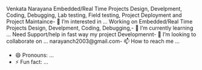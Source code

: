 Venkata Narayana
Embedded/Real Time Projects Design, Develpment, Coding, Debugging, Lab testing, Field testing, Project Deployment and Project Maintaince- 👀 I’m interested in ...
Working on Embedded/Real Time Projects Design, Develpment, Coding, Debugging,- 🌱 I’m currently learning ...
Need Support/help in fast way my project Developmennt- 💞️ I’m looking to collaborate on ...
narayanch2003@gmail.com- 📫 How to reach me ...
- 😄 Pronouns: ...
- ⚡ Fun fact: ...

<!---
narayanch2003/narayanch2003 is a ✨ special ✨ repository because its `README.md` (this file) appears on your GitHub profile.
You can click the Preview link to take a look at your changes.
--->
